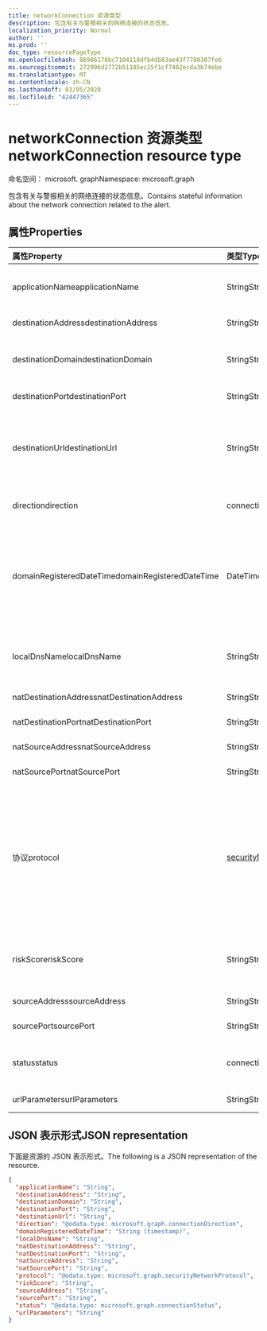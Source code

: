 ```yaml
---
title: networkConnection 资源类型
description: 包含有关与警报相关的网络连接的状态信息。
localization_priority: Normal
author: ''
ms.prod: ''
doc_type: resourcePageType
ms.openlocfilehash: 86986178bc7104118dfb4db83ae43f7780307fe6
ms.sourcegitcommit: 272996d2772b51105ec25f1cf7482ecda3b74ebe
ms.translationtype: MT
ms.contentlocale: zh-CN
ms.lasthandoff: 03/05/2020
ms.locfileid: "42447365"
---
```

# <a name="networkconnection-resource-type"></a><span data-ttu-id="5c952-103">networkConnection 资源类型</span><span class="sxs-lookup"><span data-stu-id="5c952-103">networkConnection resource type</span></span>

<span data-ttu-id="5c952-104">命名空间： microsoft. graph</span><span class="sxs-lookup"><span data-stu-id="5c952-104">Namespace: microsoft.graph</span></span>

<span data-ttu-id="5c952-105">包含有关与警报相关的网络连接的状态信息。</span><span class="sxs-lookup"><span data-stu-id="5c952-105">Contains stateful information about the network connection related to the alert.</span></span>

## <a name="properties"></a><span data-ttu-id="5c952-106">属性</span><span class="sxs-lookup"><span data-stu-id="5c952-106">Properties</span></span>

| <span data-ttu-id="5c952-107">属性</span><span class="sxs-lookup"><span data-stu-id="5c952-107">Property</span></span>   | <span data-ttu-id="5c952-108">类型</span><span class="sxs-lookup"><span data-stu-id="5c952-108">Type</span></span>|<span data-ttu-id="5c952-109">说明</span><span class="sxs-lookup"><span data-stu-id="5c952-109">Description</span></span>|
|:---------------|:--------|:----------|
|<span data-ttu-id="5c952-110">applicationName</span><span class="sxs-lookup"><span data-stu-id="5c952-110">applicationName</span></span>|<span data-ttu-id="5c952-111">String</span><span class="sxs-lookup"><span data-stu-id="5c952-111">String</span></span>|<span data-ttu-id="5c952-112">管理网络连接的应用程序的名称（例如，Facebook、SMTP 等）。</span><span class="sxs-lookup"><span data-stu-id="5c952-112">Name of the application managing the network connection (for example, Facebook, SMTP, etc.).</span></span>|
|<span data-ttu-id="5c952-113">destinationAddress</span><span class="sxs-lookup"><span data-stu-id="5c952-113">destinationAddress</span></span>|<span data-ttu-id="5c952-114">String</span><span class="sxs-lookup"><span data-stu-id="5c952-114">String</span></span>|<span data-ttu-id="5c952-115">目标 IP 地址（的网络连接）。</span><span class="sxs-lookup"><span data-stu-id="5c952-115">Destination IP address (of the network connection).</span></span>|
|<span data-ttu-id="5c952-116">destinationDomain</span><span class="sxs-lookup"><span data-stu-id="5c952-116">destinationDomain</span></span>|<span data-ttu-id="5c952-117">String</span><span class="sxs-lookup"><span data-stu-id="5c952-117">String</span></span>|<span data-ttu-id="5c952-118">目标 URL 的目标域部分。</span><span class="sxs-lookup"><span data-stu-id="5c952-118">Destination domain portion of the destination URL.</span></span> <span data-ttu-id="5c952-119">（例如，"www.contoso.com"）。</span><span class="sxs-lookup"><span data-stu-id="5c952-119">(for example 'www.contoso.com').</span></span>|
|<span data-ttu-id="5c952-120">destinationPort</span><span class="sxs-lookup"><span data-stu-id="5c952-120">destinationPort</span></span>|<span data-ttu-id="5c952-121">String</span><span class="sxs-lookup"><span data-stu-id="5c952-121">String</span></span>|<span data-ttu-id="5c952-122">目标端口（网络连接）。</span><span class="sxs-lookup"><span data-stu-id="5c952-122">Destination port (of the network connection).</span></span>|
|<span data-ttu-id="5c952-123">destinationUrl</span><span class="sxs-lookup"><span data-stu-id="5c952-123">destinationUrl</span></span>|<span data-ttu-id="5c952-124">String</span><span class="sxs-lookup"><span data-stu-id="5c952-124">String</span></span>|<span data-ttu-id="5c952-125">网络连接 URL/URI 字符串-不包括参数。</span><span class="sxs-lookup"><span data-stu-id="5c952-125">Network connection URL/URI string - excluding parameters.</span></span> <span data-ttu-id="5c952-126">（例如，"www.contoso.com/products/default.html"）</span><span class="sxs-lookup"><span data-stu-id="5c952-126">(for example 'www.contoso.com/products/default.html')</span></span>|
|<span data-ttu-id="5c952-127">direction</span><span class="sxs-lookup"><span data-stu-id="5c952-127">direction</span></span>|<span data-ttu-id="5c952-128">connectionDirection</span><span class="sxs-lookup"><span data-stu-id="5c952-128">connectionDirection</span></span>|<span data-ttu-id="5c952-129">网络连接方向。</span><span class="sxs-lookup"><span data-stu-id="5c952-129">Network connection direction.</span></span> <span data-ttu-id="5c952-130">可取值为：`unknown`、`inbound`、`outbound`。</span><span class="sxs-lookup"><span data-stu-id="5c952-130">Possible values are: `unknown`, `inbound`, `outbound`.</span></span>|
|<span data-ttu-id="5c952-131">domainRegisteredDateTime</span><span class="sxs-lookup"><span data-stu-id="5c952-131">domainRegisteredDateTime</span></span>|<span data-ttu-id="5c952-132">DateTimeOffset</span><span class="sxs-lookup"><span data-stu-id="5c952-132">DateTimeOffset</span></span>|<span data-ttu-id="5c952-133">注册目标域的日期。</span><span class="sxs-lookup"><span data-stu-id="5c952-133">Date when the destination domain was registered.</span></span> <span data-ttu-id="5c952-134">时间戳类型表示采用 ISO 8601 格式的日期和时间信息，始终采用 UTC 时区。</span><span class="sxs-lookup"><span data-stu-id="5c952-134">The Timestamp type represents date and time information using ISO 8601 format and is always in UTC time.</span></span> <span data-ttu-id="5c952-135">例如，2014 年 1 月 1 日午夜 UTC 如下所示：`'2014-01-01T00:00:00Z'`</span><span class="sxs-lookup"><span data-stu-id="5c952-135">For example, midnight UTC on Jan 1, 2014 would look like this: `'2014-01-01T00:00:00Z'`</span></span>|
|<span data-ttu-id="5c952-136">localDnsName</span><span class="sxs-lookup"><span data-stu-id="5c952-136">localDnsName</span></span>|<span data-ttu-id="5c952-137">String</span><span class="sxs-lookup"><span data-stu-id="5c952-137">String</span></span>|<span data-ttu-id="5c952-138">在主机的本地 DNS 缓存中显示的本地 DNS 名称解析（例如，在 "主机" 文件被篡改的情况下）。</span><span class="sxs-lookup"><span data-stu-id="5c952-138">The local DNS name resolution as it appears in the host's local DNS cache (for example, in case the 'hosts' file was tampered with).</span></span>|
|<span data-ttu-id="5c952-139">natDestinationAddress</span><span class="sxs-lookup"><span data-stu-id="5c952-139">natDestinationAddress</span></span>|<span data-ttu-id="5c952-140">String</span><span class="sxs-lookup"><span data-stu-id="5c952-140">String</span></span>|<span data-ttu-id="5c952-141">网络地址转换目标 IP 地址。</span><span class="sxs-lookup"><span data-stu-id="5c952-141">Network Address Translation destination IP address.</span></span>|
|<span data-ttu-id="5c952-142">natDestinationPort</span><span class="sxs-lookup"><span data-stu-id="5c952-142">natDestinationPort</span></span>|<span data-ttu-id="5c952-143">String</span><span class="sxs-lookup"><span data-stu-id="5c952-143">String</span></span>|<span data-ttu-id="5c952-144">网络地址转换目标端口。</span><span class="sxs-lookup"><span data-stu-id="5c952-144">Network Address Translation destination port.</span></span>|
|<span data-ttu-id="5c952-145">natSourceAddress</span><span class="sxs-lookup"><span data-stu-id="5c952-145">natSourceAddress</span></span>|<span data-ttu-id="5c952-146">String</span><span class="sxs-lookup"><span data-stu-id="5c952-146">String</span></span>|<span data-ttu-id="5c952-147">网络地址转换源 IP 地址。</span><span class="sxs-lookup"><span data-stu-id="5c952-147">Network Address Translation source IP address.</span></span>|
|<span data-ttu-id="5c952-148">natSourcePort</span><span class="sxs-lookup"><span data-stu-id="5c952-148">natSourcePort</span></span>|<span data-ttu-id="5c952-149">String</span><span class="sxs-lookup"><span data-stu-id="5c952-149">String</span></span>|<span data-ttu-id="5c952-150">网络地址转换源端口。</span><span class="sxs-lookup"><span data-stu-id="5c952-150">Network Address Translation source port.</span></span>|
|<span data-ttu-id="5c952-151">协议</span><span class="sxs-lookup"><span data-stu-id="5c952-151">protocol</span></span>|[<span data-ttu-id="5c952-152">securityNetworkProtocol</span><span class="sxs-lookup"><span data-stu-id="5c952-152">securityNetworkProtocol</span></span>](securitynetworkprotocol.md)|<span data-ttu-id="5c952-153">网络协议。</span><span class="sxs-lookup"><span data-stu-id="5c952-153">Network protocol.</span></span> <span data-ttu-id="5c952-154">可能的值为`unknown`： `ip`、 `icmp`、 `igmp` `ggp` `ipv4` `tcp` `spx` `spxII`、、、、、、、、、、、、、、、、、、、、。 `pup` `udp` `idp` `ipv6` `ipv6RoutingHeader` `ipv6FragmentHeader` `ipSecEncapsulatingSecurityPayload` `ipSecAuthenticationHeader` `icmpV6` `ipv6NoNextHeader` `ipv6DestinationOptions` `nd` `raw` `ipx`</span><span class="sxs-lookup"><span data-stu-id="5c952-154">Possible values are: `unknown`, `ip`, `icmp`, `igmp`, `ggp`, `ipv4`, `tcp`, `pup`, `udp`, `idp`, `ipv6`, `ipv6RoutingHeader`, `ipv6FragmentHeader`, `ipSecEncapsulatingSecurityPayload`, `ipSecAuthenticationHeader`, `icmpV6`, `ipv6NoNextHeader`, `ipv6DestinationOptions`, `nd`, `raw`, `ipx`, `spx`, `spxII`.</span></span>|
|<span data-ttu-id="5c952-155">riskScore</span><span class="sxs-lookup"><span data-stu-id="5c952-155">riskScore</span></span>|<span data-ttu-id="5c952-156">String</span><span class="sxs-lookup"><span data-stu-id="5c952-156">String</span></span>|<span data-ttu-id="5c952-157">提供程序生成/计算网络连接的风险分数。</span><span class="sxs-lookup"><span data-stu-id="5c952-157">Provider generated/calculated risk score of the network connection.</span></span> <span data-ttu-id="5c952-158">建议的值范围为0-1，这相当于一个百分比。</span><span class="sxs-lookup"><span data-stu-id="5c952-158">Recommended value range of 0-1, which equates to a percentage.</span></span>|
|<span data-ttu-id="5c952-159">sourceAddress</span><span class="sxs-lookup"><span data-stu-id="5c952-159">sourceAddress</span></span>|<span data-ttu-id="5c952-160">String</span><span class="sxs-lookup"><span data-stu-id="5c952-160">String</span></span>|<span data-ttu-id="5c952-161">源（即，网络连接的来源）的 IP 地址。</span><span class="sxs-lookup"><span data-stu-id="5c952-161">Source (i.e. origin) IP address (of the network connection).</span></span>|
|<span data-ttu-id="5c952-162">sourcePort</span><span class="sxs-lookup"><span data-stu-id="5c952-162">sourcePort</span></span>|<span data-ttu-id="5c952-163">String</span><span class="sxs-lookup"><span data-stu-id="5c952-163">String</span></span>|<span data-ttu-id="5c952-164">源（即源） IP 端口（的网络连接）。</span><span class="sxs-lookup"><span data-stu-id="5c952-164">Source (i.e. origin) IP port (of the network connection).</span></span>|
|<span data-ttu-id="5c952-165">status</span><span class="sxs-lookup"><span data-stu-id="5c952-165">status</span></span>|<span data-ttu-id="5c952-166">connectionStatus</span><span class="sxs-lookup"><span data-stu-id="5c952-166">connectionStatus</span></span>|<span data-ttu-id="5c952-167">网络连接状态。</span><span class="sxs-lookup"><span data-stu-id="5c952-167">Network connection status.</span></span> <span data-ttu-id="5c952-168">可取值为：`unknown`、`attempted`、`succeeded`、`blocked`、`failed`。</span><span class="sxs-lookup"><span data-stu-id="5c952-168">Possible values are: `unknown`, `attempted`, `succeeded`, `blocked`, `failed`.</span></span>|
|<span data-ttu-id="5c952-169">urlParameters</span><span class="sxs-lookup"><span data-stu-id="5c952-169">urlParameters</span></span>|<span data-ttu-id="5c952-170">String</span><span class="sxs-lookup"><span data-stu-id="5c952-170">String</span></span>|<span data-ttu-id="5c952-171">目标 URL 的参数（后缀）。</span><span class="sxs-lookup"><span data-stu-id="5c952-171">Parameters (suffix) of the destination URL.</span></span>|

## <a name="json-representation"></a><span data-ttu-id="5c952-172">JSON 表示形式</span><span class="sxs-lookup"><span data-stu-id="5c952-172">JSON representation</span></span>

<span data-ttu-id="5c952-173">下面是资源的 JSON 表示形式。</span><span class="sxs-lookup"><span data-stu-id="5c952-173">The following is a JSON representation of the resource.</span></span>

<!-- {
  "blockType": "resource",
  "optionalProperties": [

  ],
  "@odata.type": "microsoft.graph.networkConnection"
}-->

```json
{
  "applicationName": "String",
  "destinationAddress": "String",
  "destinationDomain": "String",
  "destinationPort": "String",
  "destinationUrl": "String",
  "direction": "@odata.type: microsoft.graph.connectionDirection",
  "domainRegisteredDateTime": "String (timestamp)",
  "localDnsName": "String",
  "natDestinationAddress": "String",
  "natDestinationPort": "String",
  "natSourceAddress": "String",
  "natSourcePort": "String",
  "protocol": "@odata.type: microsoft.graph.securityNetworkProtocol",
  "riskScore": "String",
  "sourceAddress": "String",
  "sourcePort": "String",
  "status": "@odata.type: microsoft.graph.connectionStatus",
  "urlParameters": "String"
}

```

<!-- uuid: 8fcb5dbc-d5aa-4681-8e31-b001d5168d79
2015-10-25 14:57:30 UTC -->
<!-- {
  "type": "#page.annotation",
  "description": "networkConnection resource",
  "keywords": "",
  "section": "documentation",
  "tocPath": ""
}-->
